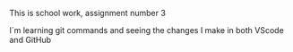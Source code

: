 This is school work, assignment number 3

I´m learning git commands and seeing the changes I make in both VScode and GitHub
